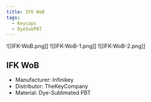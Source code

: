 ```yaml
---
title: IFK WoB
tags:
  - Keycaps
  - DyeSubPBT
---
```

![[IFK-WoB.png]]
![[IFK-WoB-1.png]]
![[IFK-WoB-2.png]]

## IFK WoB

- Manufacturer: Infinikey
- Distributor: TheKeyCompany
- Material: Dye-Sublimated PBT
